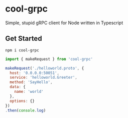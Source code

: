 # cool-grpc

Simple, stupid gRPC client for Node written in Typescript

## Get Started

```
npm i cool-grpc
```

```js
import { makeRequest } from 'cool-grpc'

makeRequest('./helloworld.proto', {
  host: '0.0.0.0:50051',
  service: 'helloworld.Greeter',
  method: 'SayHello',
  data: {
    name: 'world'
  },
  options: {}
})
.then(console.log)
```
